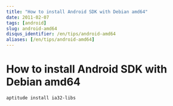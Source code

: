 ```yaml
---
title: "How to install Android SDK with Debian amd64"
date: 2011-02-07
tags: [android]
slug: android-amd64
disqus_identifier: /en/tips/android-amd64
aliases: [/en/tips/android-amd64]
---
```

# How to install Android SDK with Debian amd64

```
aptitude install ia32-libs
```





